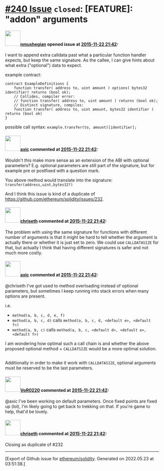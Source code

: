 # [\#240 Issue](https://github.com/ethereum/solidity/issues/240) `closed`: [FEATURE]:  "addon" arguments

#### <img src="https://avatars.githubusercontent.com/u/924397?u=4c3e5a7b67595961461f5ac3e1dd41aca26a5b4b&v=4" width="50">[nmushegian](https://github.com/nmushegian) opened issue at [2015-11-22 21:42](https://github.com/ethereum/solidity/issues/240):

I want to append extra calldata past what a particular function handler expects, but keep the same signature. As the callee, I can give hints about what extra ("optional") data to expect.

example contract:

```
contract ExampleDefinitions {
    function transfer( address to, uint amount ) options( bytes32 identifier) returns (bool ok);
    // Collides, compiler error:
    // function transfer( address to, uint amount ) returns (bool ok);
    // Distinct signature, compiles:
    function transfer( address to, uint amount, bytes32 identifier ) returns (bool ok)
}
```

possible call syntax: `example.transfer(to, amount)[identifier];`


#### <img src="https://avatars.githubusercontent.com/u/20340?v=4" width="50">[axic](https://github.com/axic) commented at [2015-11-22 21:42](https://github.com/ethereum/solidity/issues/240#issuecomment-158961578):

Wouldn't this make more sense as an extension of the ABI with optional parameters? E.g. optional parameters are still part of the signature, but for example pre or postfixed with a question mark.

You above method would translate into the signature: `transfer(address,uint,bytes32?)`

And I think this issue is kind of a duplicate of https://github.com/ethereum/solidity/issues/232.

#### <img src="https://avatars.githubusercontent.com/u/9073706?v=4" width="50">[chriseth](https://github.com/chriseth) commented at [2015-11-22 21:42](https://github.com/ethereum/solidity/issues/240#issuecomment-158975763):

The problem with using the same signature for functions with different number of arguments is that it might be hard to tell whether the argument is actually there or whether it is just set to zero. We could use `CALLDATASIZE` for that, but actually I think that having different signatures is safer and not much more costly.

#### <img src="https://avatars.githubusercontent.com/u/20340?v=4" width="50">[axic](https://github.com/axic) commented at [2015-11-22 21:42](https://github.com/ethereum/solidity/issues/240#issuecomment-218257927):

@chriseth I've got used to method overloading instead of optional parameters, but sometimes I keep running into stack errors when many options are present.

i.e.
- `method(a, b, c, d, e, f)`
- `method(a, b, c, d)` calls `method(a, b, c, d, <default e>, <default f>)`
- `method(a, b, c)` calls `method(a, b, c, <default d>, <default e>, <default f>)`

I am wondering how optimal such a call chain is and whether the above proposed optional method + `CALLDATSIZE` would be a more optimal solution.

## 

Additionally in order to make it work with `CALLDATASIZE`, optional arguments must be reserved to be the last parameters.

#### <img src="https://avatars.githubusercontent.com/u/7756785?u=2893ea91743ac89ee3846d1f5c7209720e834129&v=4" width="50">[VoR0220](https://github.com/VoR0220) commented at [2015-11-22 21:42](https://github.com/ethereum/solidity/issues/240#issuecomment-218338987):

@axic I've been working on default parameters. Once fixed points are fixed up (lol), I'm likely going to get back to trekking on that. If you're game to help, that'd be lovely.

#### <img src="https://avatars.githubusercontent.com/u/9073706?v=4" width="50">[chriseth](https://github.com/chriseth) commented at [2015-11-22 21:42](https://github.com/ethereum/solidity/issues/240#issuecomment-237858611):

Closing as duplicate of #232


-------------------------------------------------------------------------------



[Export of Github issue for [ethereum/solidity](https://github.com/ethereum/solidity). Generated on 2022.05.23 at 03:51:38.]
